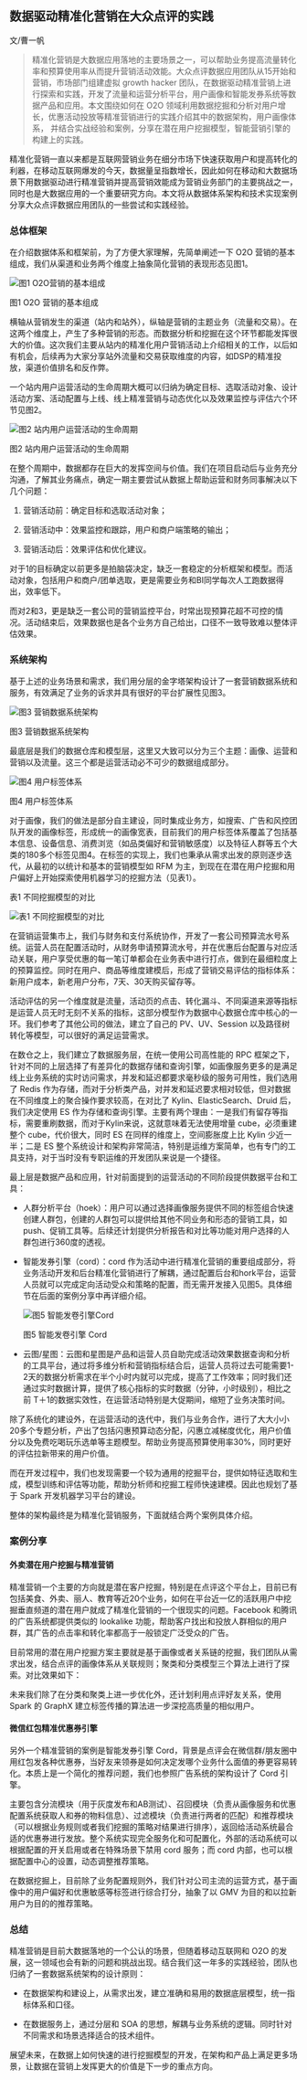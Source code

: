 ## 数据驱动精准化营销在大众点评的实践

文/曹一帆

>精准化营销是大数据应用落地的主要场景之一，可以帮助业务提高流量转化率和预算使用率从而提升营销活动效能。大众点评数据应用团队从15开始和营销，市场部门组建虚拟 growth hacker 团队，在数据驱动精准营销上进行探索和实践，开发了流量和运营分析平台，用户画像和智能发券系统等数据产品和应用。本文围绕如何在 O2O 领域利用数据挖掘和分析对用户增长，优惠活动投放等精准营销进行的实践介绍其中的数据架构，用户画像体系， 并结合实战经验和案例，分享在潜在用户挖掘模型，智能营销引擎的构建上的实践。


精准化营销一直以来都是互联网营销业务在细分市场下快速获取用户和提高转化的利器，在移动互联网爆发的今天，数据量呈指数增长，因此如何在移动和大数据场景下用数据驱动进行精准营销并提高营销效能成为营销业务部门的主要挑战之一，同时也是大数据应用的一个重要研究方向。本文将从数据体系架构和技术实现案例分享大众点评数据应用团队的一些尝试和实践经验。

### 总体框架

在介绍数据体系和框架前，为了方便大家理解，先简单阐述一下 O2O 营销的基本组成，我们从渠道和业务两个维度上抽象简化营销的表现形态见图1。

<img src="http://ipad-cms.csdn.net/cms/attachment/201603/56d54ba1ecbc3.png" alt="图1 O2O营销的基本组成" title="图1 O2O营销的基本组成" />

图1 O2O 营销的基本组成

横轴从营销发生的渠道（站内和站外），纵轴是营销的主题业务（流量和交易）。在这两个维度上，产生了多种营销的形态。而数据分析和挖掘在这个环节都能发挥很大的价值。这次我们主要从站内的精准化用户营销活动上介绍相关的工作，以后如有机会，后续再为大家分享站外流量和交易获取维度的内容，如DSP的精准投放，渠道价值排名和反作弊。

一个站内用户运营活动的生命周期大概可以归纳为确定目标、选取活动对象、设计活动方案、活动配置与上线、线上精准营销与动态优化以及效果监控与评估六个环节见图2。

<img src="http://ipad-cms.csdn.net/cms/attachment/201603/56d54baf37b93.png" alt="图2 站内用户运营活动的生命周期" title="图2 站内用户运营活动的生命周期" />

图2 站内用户运营活动的生命周期

在整个周期中，数据都存在巨大的发挥空间与价值。我们在项目启动后与业务充分沟通，了解其业务痛点，确定一期主要尝试从数据上帮助运营和财务同事解决以下几个问题：

1. 营销活动前：确定目标和选取活动对象；

2. 营销活动中：效果监控和跟踪，用户和商户端策略的输出；

3. 营销活动后：效果评估和优化建议。

对于1的目标确定以前更多是拍脑袋决定，缺乏一套稳定的分析框架和模型。而活动对象，包括用户和商户/团单选取，更是需要业务和BI同学每次人工跑数据得出，效率低下。

而对2和3，更是缺乏一套公司的营销监控平台，时常出现预算花超不可控的情况。活动结束后，效果数据也是各个业务方自己给出，口径不一致导致难以整体评估效果。

### 系统架构

基于上述的业务场景和需求，我们用分层的金字塔架构设计了一套营销数据系统和服务，有效满足了业务的诉求并具有很好的平台扩展性见图3。

<img src="http://ipad-cms.csdn.net/cms/attachment/201603/56d54bbfc8602.png" alt="图3 营销数据系统架构" title="图3 营销数据系统架构" />

图3 营销数据系统架构

最底层是我们的数据仓库和模型层，这里又大致可以分为三个主题：画像、运营和营销以及流量。这三个都是运营活动必不可少的数据组成部分。

<img src="http://ipad-cms.csdn.net/cms/attachment/201603/56d54bcbb7ef6.png" alt="图4 用户标签体系" title="图4 用户标签体系" />

图4 用户标签体系

对于画像，我们的做法是部分自主建设，同时集成业务方，如搜索、广告和风控团队开发的画像标签，形成统一的画像宽表，目前我们的用户标签体系覆盖了包括基本信息、设备信息、消费浏览（如品类偏好和营销敏感度）以及特征人群等五个大类的180多个标签见图4。在标签的实现上，我们也秉承从需求出发的原则逐步迭代，从最初的以统计和基本的营销模型如 RFM 为主，到现在在潜在用户挖掘和用户偏好上开始探索使用机器学习的挖掘方法（见表1）。

表1 不同挖掘模型的对比

<img src="http://ipad-cms.csdn.net/cms/attachment/201603/56d54cc046d93.jpg" alt="表1 不同挖掘模型的对比" title="表1 不同挖掘模型的对比" />

在营销运营集市上，我们与财务和支付系统协作，开发了一套公司预算流水号系统。运营人员在配置活动时，从财务申请预算流水号，并在优惠后台配置与对应活动关联，用户享受优惠的每一笔订单都会在业务表中进行打点，做到在最细粒度上的预算监控。同时在用户、商品等维度建模后，形成了营销交易评估的指标体系：新用户成本，新老用户分布，7天、30天购买留存等。

活动评估的另一个维度就是流量，活动页的点击、转化漏斗、不同渠道来源等指标是运营人员无时无刻不关系的指标，这部分模型作为数据中心数据仓库中核心的一环。我们参考了其他公司的做法，建立了自己的 PV、UV、Session 以及路径树转化等模型，可以很好的满足运营需求。

在数仓之上，我们建立了数据服务层，在统一使用公司高性能的 RPC 框架之下，针对不同的上层选择了有差异化的数据存储和查询引擎，如画像服务更多的是满足线上业务系统的实时访问需求，并发和延迟都要求毫秒级的服务可用性，我们选用了 Redis 作为存储，而对于分析类产品，对并发和延迟要求相对较低，但对数据在不同维度上的聚合操作要求较高，在对比了 Kylin、ElasticSearch、Druid 后，我们决定使用 ES 作为存储和查询引擎。主要有两个理由：一是我们有留存等指标，需要重刷数据，而对于Kylin来说，这就意味着无法使用增量 cube，必须重建整个 cube，代价很大，同时 ES 在同样的维度上，空间膨胀度上比 Kylin 少近一半；二是 ES 整个系统设计和架构非常简洁，特别是运维方案简单，也有专门的工具支持，对于当时没有专职运维的开发团队来说是一个捷径。

最上层是数据产品和应用，针对前面提到的运营活动的不同阶段提供数据平台和工具：

- 人群分析平台（hoek）：用户可以通过选择画像服务提供不同的标签组合快速创建人群包，创建的人群包可以提供给其他不同业务和形态的营销工具，如 push、促销工具等。后续还计划提供分析报告和对比等功能对用户选择的人群包进行360度的透视。

- 智能发券引擎（cord）：cord 作为活动中进行精准化营销的重要组成部分，将业务活动开发和后台精准化营销进行了解耦，通过配置后台和hork平台，运营人员就可以完成定向活动受众和策略的配置，而无需开发接入见图5。具体细节在后面的案例分享中再详细介绍。

  <img src="http://ipad-cms.csdn.net/cms/attachment/201603/56d54bdb761fd.png" alt="图5 智能发卷引擎Cord" title="图5 智能发卷引擎Cord" />

  图5 智能发卷引擎 Cord

- 云图/星图：云图和星图是产品和运营人员自助完成活动效果数据查询和分析的工具平台，通过将多维分析和营销指标结合后，运营人员将过去可能需要1-2天的数据分析需求在半个小时内就可以完成，提高了工作效率；同时我们还通过实时数据计算，提供了核心指标的实时数据（分钟，小时级别），相比之前 T＋1的数据实效性，在运营活动特别是大促期间，缩短了业务决策时间。

除了系统化的建设外，在运营活动的迭代中，我们与业务合作，进行了大大小小20多个专题分析，产出了包括闪惠预算动态分配，闪惠立减梯度优化，用户价值分以及免费吃喝玩乐选单等主题模型。帮助业务提高预算使用率30%，同时更好的评估拉新带来的用户价值。

而在开发过程中，我们也发现需要一个较为通用的挖掘平台，提供如特征选取和生成，模型训练和评估等功能，帮助分析师和挖掘工程师快速建模。因此也规划了基于 Spark 开发机器学习平台的建设。

整体的架构最终是为精准化营销服务，下面就结合两个案例具体介绍。

### 案例分享

#### 外卖潜在用户挖掘与精准营销

精准营销一个主要的方向就是潜在客户挖掘，特别是在点评这个平台上，目前已有包括美食、外卖、丽人、教育等近20个业务，如何在平台近一亿的活跃用户中挖掘垂直频道的潜在用户就成了精准化营销的一个很现实的问题。Facebook 和腾讯的广告系统都提供类似的 lookalike 功能，帮助客户找出和投放人群相似的用户群，其广告的点击率和转化率都高于一般锁定广泛受众的广告。

目前常用的潜在用户挖掘方案主要就是基于画像或者关系链的挖掘，我们团队从需求出发，结合点评的画像体系从关联规则；聚类和分类模型三个算法上进行了探索。对比效果如下：

未来我们除了在分类和聚类上进一步优化外，还计划利用点评好友关系，使用 Spark 的 GraphX 建立标签传播的算法进一步深挖高质量的相似用户。

#### 微信红包精准优惠券引擎

另外一个精准营销的案例是智能发券引擎 Cord，背景是点评会在微信群/朋友圈中用红包发各种优惠券，当好友来领券是如何决定发哪个业务什么面值的券更容易转化。本质上是一个简化的推荐问题，我们也参照广告系统的架构设计了 Cord 引擎。

主要包含分流模块（用于灰度发布和AB测试）、召回模块（负责从画像服务和优惠配置系统获取人和券的物料信息）、过滤模块（负责进行两者的匹配）和推荐模块（可以根据业务规则或者我们挖掘的策略对结果进行排序），返回给活动系统最合适的优惠券进行发放。整个系统实现完全服务化和可配置化，外部的活动系统可以根据配置的开关启用或者在特殊场景下禁用 cord 服务；而 cord 内部，也可以根据配置中心的设置，动态调整推荐策略。

在数据挖掘上，目前除了业务配置规则外，我们针对公司主流的运营方式，基于画像中的用户偏好和优惠敏感等标签进行综合打分，抽象了以 GMV 为目的和以拉新用户为目的的推荐策略。

### 总结

精准营销是目前大数据落地的一个公认的场景，但随着移动互联网和 O2O 的发展，这一领域也会有新的问题和挑战出现。结合我们这一年多的实践经验，团队也归纳了一套数据系统架构的设计原则：

- 在数据架构和建设上，从需求出发，建立准确和易用的数据底层模型，统一指标体系和口径。

- 在数据服务上，通过分层和 SOA 的思想，解耦与业务系统的逻辑。同时针对不同需求和场景选择适合的技术组件。 

展望未来，在数据上如何快速的进行挖掘模型的开发，在架构和产品上满足更多场景，让数据在营销上发挥更大的价值是下一步的重点方向。